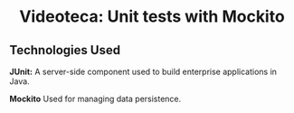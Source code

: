 <h1 align="center" id="title">Videoteca: Unit tests with Mockito</h1>

<h2>Technologies Used</h2>
<p id="description"><b>JUnit:</b> A server-side component used to build enterprise applications in Java.</p>
<p id="description"><b>Mockito</b> Used for managing data persistence.</p>
